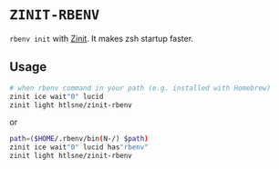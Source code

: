 # `ZINIT-RBENV`

`rbenv init` with [Zinit](https://github.com/z-shell/zinit). It makes zsh startup faster.

## Usage

```bash
# when rbenv command in your path (e.g. installed with Homebrew)
zinit ice wait"0" lucid
zinit light htlsne/zinit-rbenv
```

or

```bash
path=($HOME/.rbenv/bin(N-/) $path)
zinit ice wait"0" lucid has"rbenv"
zinit light htlsne/zinit-rbenv
```
